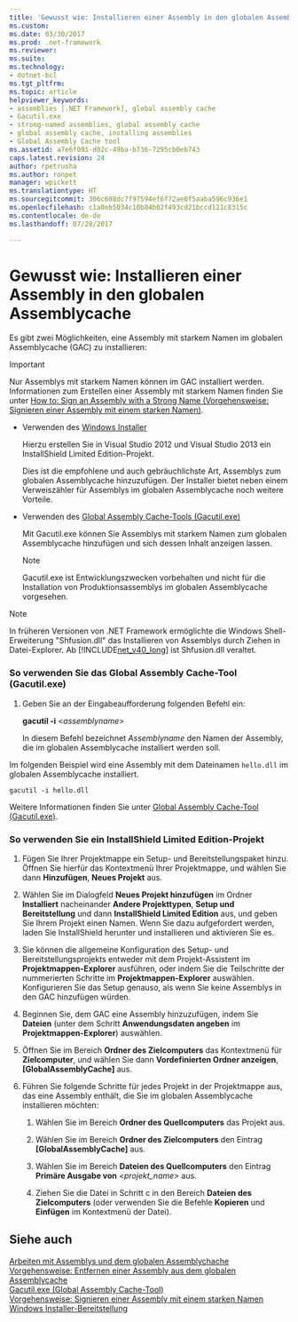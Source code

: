 ```yaml
---
title: 'Gewusst wie: Installieren einer Assembly in den globalen Assemblycache'
ms.custom: 
ms.date: 03/30/2017
ms.prod: .net-framework
ms.reviewer: 
ms.suite: 
ms.technology:
- dotnet-bcl
ms.tgt_pltfrm: 
ms.topic: article
helpviewer_keywords:
- assemblies [.NET Framework], global assembly cache
- Gacutil.exe
- strong-named assemblies, global assembly cache
- global assembly cache, installing assemblies
- Global Assembly Cache tool
ms.assetid: a7e6f091-d02c-49ba-b736-7295cb0eb743
caps.latest.revision: 24
author: rpetrusha
ms.author: ronpet
manager: wpickett
ms.translationtype: HT
ms.sourcegitcommit: 306c608dc7f97594ef6f72ae0f5aaba596c936e1
ms.openlocfilehash: c1a0eb5034c10b84b02f493cd21bccd121c8315c
ms.contentlocale: de-de
ms.lasthandoff: 07/28/2017

---
```

# <a name="how-to-install-an-assembly-into-the-global-assembly-cache"></a>Gewusst wie: Installieren einer Assembly in den globalen Assemblycache
Es gibt zwei Möglichkeiten, eine Assembly mit starkem Namen im globalen Assemblycache (GAC) zu installieren:  
  
> [!IMPORTANT]
>  Nur Assemblys mit starkem Namen können im GAC installiert werden. Informationen zum Erstellen einer Assembly mit starkem Namen finden Sie unter [How to: Sign an Assembly with a Strong Name (Vorgehensweise: Signieren einer Assembly mit einem starken Namen)](../../../docs/framework/app-domains/how-to-sign-an-assembly-with-a-strong-name.md).  
  
-   Verwenden des [Windows Installer](http://msdn.microsoft.com/library/windows/desktop/cc185688.aspx)  
  
     Hierzu erstellen Sie in Visual Studio 2012 und Visual Studio 2013 ein InstallShield Limited Edition-Projekt.  
  
     Dies ist die empfohlene und auch gebräuchlichste Art, Assemblys zum globalen Assemblycache hinzuzufügen. Der Installer bietet neben einem Verweiszähler für Assemblys im globalen Assemblycache noch weitere Vorteile.  
  
-   Verwenden des [Global Assembly Cache-Tools (Gacutil.exe)](../../../docs/framework/tools/gacutil-exe-gac-tool.md)  
  
     Mit Gacutil.exe können Sie Assemblys mit starkem Namen zum globalen Assemblycache hinzufügen und sich dessen Inhalt anzeigen lassen.  
  
    > [!NOTE]
    >  Gacutil.exe ist Entwicklungszwecken vorbehalten und nicht für die Installation von Produktionsassemblys im globalen Assemblycache vorgesehen.  
  
> [!NOTE]
>  In früheren Versionen von .NET Framework ermöglichte die Windows Shell-Erweiterung "Shfusion.dll" das Installieren von Assemblys durch Ziehen in Datei-Explorer. Ab [!INCLUDE[net_v40_long](../../../includes/net-v40-long-md.md)] ist Shfusion.dll veraltet.  
  
### <a name="to-use-the-global-assembly-cache-tool-gacutilexe"></a>So verwenden Sie das Global Assembly Cache-Tool (Gacutil.exe)  
  
1.  Geben Sie an der Eingabeaufforderung folgenden Befehl ein:  
  
     **gacutil -i** \<*assemblyname*>  
  
     In diesem Befehl bezeichnet *Assemblyname* den Namen der Assembly, die im globalen Assemblycache installiert werden soll.  
  
 Im folgenden Beispiel wird eine Assembly mit dem Dateinamen `hello.dll` im globalen Assemblycache installiert.  
  
```  
gacutil -i hello.dll  
```  
  
 Weitere Informationen finden Sie unter [Global Assembly Cache-Tool (Gacutil.exe)](../../../docs/framework/tools/gacutil-exe-gac-tool.md).  
  
### <a name="to-use-an-installshield-limited-edition-project"></a>So verwenden Sie ein InstallShield Limited Edition-Projekt  
  
1.  Fügen Sie Ihrer Projektmappe ein Setup- und Bereitstellungspaket hinzu. Öffnen Sie hierfür das Kontextmenü Ihrer Projektmappe, und wählen Sie dann **Hinzufügen**, **Neues Projekt** aus.  
  
2.  Wählen Sie im Dialogfeld **Neues Projekt hinzufügen** im Ordner **Installiert** nacheinander **Andere Projekttypen**, **Setup und Bereitstellung** und dann **InstallShield Limited Edition** aus, und geben Sie Ihrem Projekt einen Namen. Wenn Sie dazu aufgefordert werden, laden Sie InstallShield herunter und installieren und aktivieren Sie es.  
  
3.  Sie können die allgemeine Konfiguration des Setup- und Bereitstellungsprojekts entweder mit dem Projekt-Assistent im **Projektmappen-Explorer** ausführen, oder indem Sie die Teilschritte der nummerierten Schritte im **Projektmappen-Explorer** auswählen. Konfigurieren Sie das Setup genauso, als wenn Sie keine Assemblys in den GAC hinzufügen würden.  
  
4.  Beginnen Sie, dem GAC eine Assembly hinzuzufügen, indem Sie **Dateien** (unter dem Schritt **Anwendungsdaten angeben** im **Projektmappen-Explorer**) auswählen.  
  
5.  Öffnen Sie im Bereich **Ordner des Zielcomputers** das Kontextmenü für **Zielcomputer**, und wählen Sie dann **Vordefinierten Ordner anzeigen**, **[GlobalAssemblyCache]** aus.  
  
6.  Führen Sie folgende Schritte für jedes Projekt in der Projektmappe aus, das eine Assembly enthält, die Sie im globalen Assemblycache installieren möchten:  
  
    1.  Wählen Sie im Bereich **Ordner des Quellcomputers** das Projekt aus.  
  
    2.  Wählen Sie im Bereich **Ordner des Zielcomputers** den Eintrag **[GlobalAssemblyCache]** aus.  
  
    3.  Wählen Sie im Bereich **Dateien des Quellcomputers** den Eintrag **Primäre Ausgabe von** *<projekt_name>* aus.  
  
    4.  Ziehen Sie die Datei in Schritt c in den Bereich **Dateien des Zielcomputers** (oder verwenden Sie die Befehle **Kopieren** und **Einfügen** im Kontextmenü der Datei).  
  
## <a name="see-also"></a>Siehe auch  
 [Arbeiten mit Assemblys und dem globalen Assemblychache](../../../docs/framework/app-domains/working-with-assemblies-and-the-gac.md)   
 [Vorgehensweise: Entfernen einer Assembly aus dem globalen Assemblycache](../../../docs/framework/app-domains/how-to-remove-an-assembly-from-the-gac.md)   
 [Gacutil.exe (Global Assembly Cache-Tool)](../../../docs/framework/tools/gacutil-exe-gac-tool.md)   
 [Vorgehensweise: Signieren einer Assembly mit einem starken Namen](../../../docs/framework/app-domains/how-to-sign-an-assembly-with-a-strong-name.md)   
 [Windows Installer-Bereitstellung](http://msdn.microsoft.com/en-us/121be21b-b916-43e2-8f10-8b080516d2a0)

